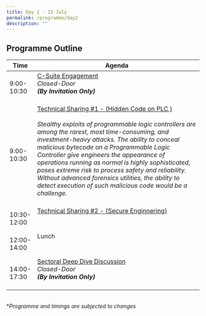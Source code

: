 ```yaml
---
title: Day 2 - 13 July
permalink: /programme/day2
description: ""
---
```

## Programme Outline

| Time | Agenda|
| ------- | ---------                                        |
| 9:00-<br> 10:30<br>  | <u>C-Suite Engagement </u><br> <i> Closed-Door <br>**(By Invitation Only)**</i><br><br>|
| 9:00-<br> 10:30<br>  | <u>Technical Sharing #1 - (Hidden Code on PLC ) </u><br><br> <i> Stealthy exploits of programmable logic controllers are among the rarest, most time-consuming, and investment-heavy attacks. The ability to conceal malicious bytecode on a Programmable Logic Controller give engineers the appearance of operations running as normal is highly sophisticated, poses extreme risk to process safety and reliability. Without advanced forensics utilities, the ability to detect execution of such malicious code would be a challenge. <i/><br><br>|
  | 10:30-<br> 12:00<br> | <u>Technical Sharing #2 - (Secure Enginnering) </u><br><br><br>|
| 12:00-<br> 14:00<br> | Lunch <br><br><br>|
| 14:00-<br> 17:30<br> | <u>Sectoral Deep Dive Discussion </u><br> <i> Closed-Door <br>**(By Invitation Only)**<i/><br><br>|

	
<br>
*<i>Programme and timings are subjected to changes<i>